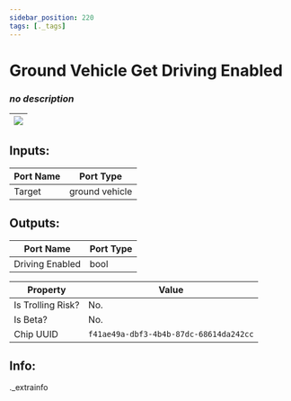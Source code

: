 ```yaml
---
sidebar_position: 220
tags: [._tags]
---
```


# Ground Vehicle Get Driving Enabled


### *no description*

| ![](https://images-ext-2.discordapp.net/external/MPmIaQzlEPmgGWlgi-WxBBXt0Bjv_zWPkg1y1f_sy3s/https/www.recroomcircuits.com/image/circuit/absolute-value?width=206&height=108) |
|-----|

## Inputs:
| Port Name | Port Type |
|-----------|-----------|
| Target | ground vehicle |

## Outputs:
| Port Name | Port Type |
|-----------|-----------|
| Driving Enabled | bool | 

| Property  | Value |
|-------------------|-----------|
| Is Trolling Risk? | No. |
| Is Beta? | No. |
| Chip UUID | `f41ae49a-dbf3-4b4b-87dc-68614da242cc` |

## Info:
._extrainfo